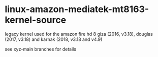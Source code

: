 # linux-amazon-mediatek-mt8163-kernel-source

legacy kernel used for the amazon fire hd 8 giza (2016, v3.18), douglas (2017, v3.18) and karnak (2018, v3.18 and v4.9)

see xyz-main branches for details
